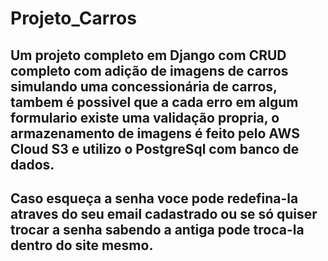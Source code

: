 # Projeto_Carros

## Um projeto completo em Django com CRUD completo com adição de imagens de carros simulando uma concessionária de carros, tambem é possivel que a cada erro em algum formulario existe uma validação propria, o armazenamento de imagens é feito pelo AWS Cloud S3 e utilizo o PostgreSql com banco de dados.

## Caso esqueça a senha voce pode redefina-la atraves do seu email cadastrado ou se só quiser trocar a senha sabendo a antiga pode troca-la dentro do site mesmo.
